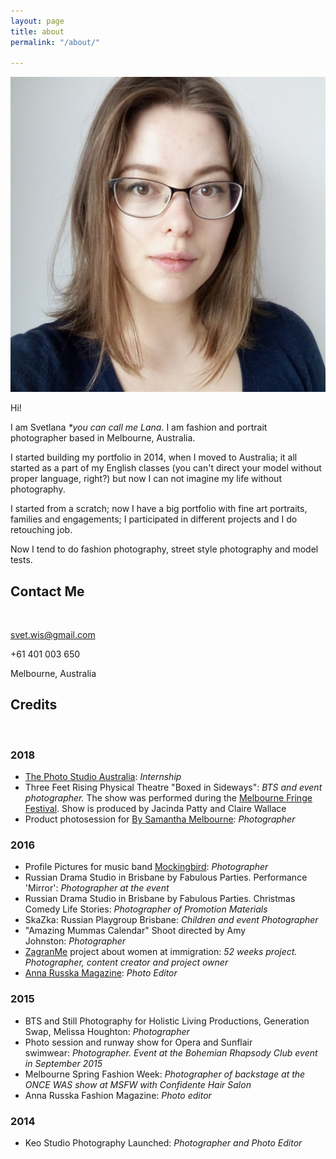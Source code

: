 ```yaml
---
layout: page
title: about
permalink: "/about/"

---
```

<img class="col one right" src="/media/avatar.jpg" alt="avatar">

Hi!

I am Svetlana <i>*you can call me Lana.</i> I am fashion and portrait photographer based in Melbourne, Australia.

I started building my portfolio in 2014, when I moved to Australia; it all started as a part of my English classes (you can't direct your model without proper language, right?) but now I can not imagine my life without photography.

I started from a scratch; now I have a big portfolio with fine art portraits, families and engagements; I participated in different projects and I do retouching job.

Now I tend to do fashion photography, street style photography and model tests.

## **Contact Me**

<br>

[svet.wis@gmail.com](mailto:svet.wis@gmail.com)

\+61 401 003 650

Melbourne, Australia

## **Credits**

<br/>

### **2018**

* [The Photo Studio Australia](https://thephotostudio.com.au/): _Internship_
* Three Feet Rising Physical Theatre "Boxed in Sideways": _BTS and event photographer._ The show was performed during the [Melbourne Fringe Festival](https://melbournefringe.com.au/). Show is produced by Jacinda Patty and Claire Wallace
* Product photosession for [By Samantha Melbourne](https://www.bysamantha.net/): _Photographer_

### **2016**

* Profile Pictures for music band [Mockingbird](https://www.facebook.com/mockingbirdmelbourne/): _Photographer_
* Russian Drama Studio in Brisbane by Fabulous Parties. Performance 'Mirror': _Photographer at the event_
* Russian Drama Studio in Brisbane by Fabulous Parties. Christmas Comedy Life Stories: _Photographer of Promotion Materials_
* SkaZka: Russian Playgroup Brisbane: _Children and event Photographer_
* "Amazing Mummas Calendar" Shoot directed by Amy Johnston: _Photographer_
* [ZagranMe](https://www.facebook.com/zagranme/) project about women at immigration: _52 weeks project. Photographer, content creator and project owner_
* [Anna Russka Magazine](https://www.annarusska.ru): _Photo Editor_

### **2015**

* BTS and Still Photography for Holistic Living Productions, Generation Swap, Melissa Houghton: _Photographer_
* Photo session and runway show for Opera and Sunflair swimwear: _Photographer. Event at the Bohemian Rhapsody Club event in September 2015_
* Melbourne Spring Fashion Week: _Photographer of backstage at the ONCE WAS show at MSFW with Confidente Hair Salon_
* Anna Russka Fashion Magazine: _Photo editor_

### **2014**

* Keo Studio Photography Launched: _Photographer and Photo Editor_

<br/>

<span class="contacticon center">
<a href="mailto:svet.wis@gmail.com"><i class="fa fa-envelope-square"></i></a>
<a href="https://www.facebook.com/keostudio" target="_blank"><i class="fa fa-facebook-square"></i></a>
<a href="https://www.instagram.com/keo_studio_photography" target="_blank"><i class="fa fa-instagram"></i></a>
<a href="https://keo-studio.pixieset.com/" target="_blank"><i class="fa fa-photo"></i></a>
</span>
